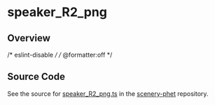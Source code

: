 # speaker_R2_png

## Overview

/* eslint-disable */
/* @formatter:off */



## Source Code

See the source for [speaker_R2_png.ts](https://github.com/phetsims/scenery-phet/blob/main/images/speaker/speaker_R2_png.ts) in the [scenery-phet](https://github.com/phetsims/scenery-phet) repository.
